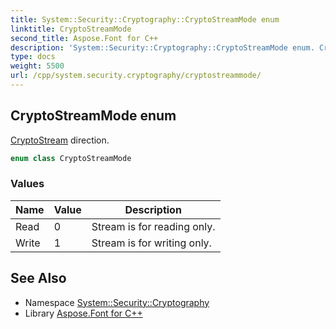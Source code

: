 ```yaml
---
title: System::Security::Cryptography::CryptoStreamMode enum
linktitle: CryptoStreamMode
second_title: Aspose.Font for C++
description: 'System::Security::Cryptography::CryptoStreamMode enum. CryptoStream direction in C++.'
type: docs
weight: 5500
url: /cpp/system.security.cryptography/cryptostreammode/
---
```

## CryptoStreamMode enum


[CryptoStream](../cryptostream/) direction.

```cpp
enum class CryptoStreamMode
```

### Values

| Name | Value | Description |
| --- | --- | --- |
| Read | 0 | Stream is for reading only. |
| Write | 1 | Stream is for writing only. |

## See Also

* Namespace [System::Security::Cryptography](../)
* Library [Aspose.Font for C++](../../)
